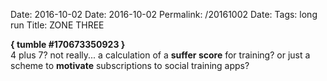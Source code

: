 Date: 2016-10-02
Date: 2016-10-02
Permalink: /20161002
Date: 
Tags:  long run
Title: ZONE THREE
  
**{ tumble #170673350923 }**  
4 plus 7? not really... a calculation of a **suffer score** for training? or just a scheme to **motivate** subscriptions to social training apps?  
